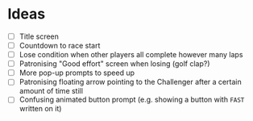 # Ideas

- [ ] Title screen
- [ ] Countdown to race start
- [ ] Lose condition when other players all complete however many laps
- [ ] Patronising "Good effort" screen when losing (golf clap?)
- [ ] More pop-up prompts to speed up
- [ ] Patronising floating arrow pointing to the Challenger after a certain amount of time still
- [ ] Confusing animated button prompt (e.g. showing a button with `FAST` written on it)
